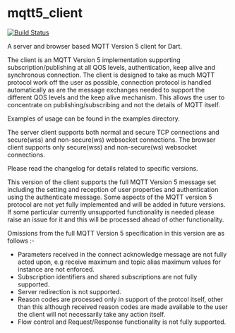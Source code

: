 # mqtt5_client
[![Build Status](https://github.com/shamblett/mqtt5_client/actions/workflows/ci.yml/badge.svg)](https://github.com/shamblett/mqtt5_client/actions/workflows/ci.yml)

A server and browser based MQTT Version 5 client for Dart.

The client is an MQTT Version 5 implementation supporting subscription/publishing at all QOS levels,
authentication, 
keep alive and synchronous connection. The client is designed to take as much MQTT protocol work
off the user as possible, connection protocol is handled automatically as are the message exchanges needed
to support the different QOS levels and the keep alive mechanism. This allows the user to concentrate on
publishing/subscribing and not the details of MQTT itself.

Examples of usage can be found in the examples directory.

The server client supports both normal and secure TCP connections and secure(wss) and non-secure(ws) websocket connections.
The browser client supports only secure(wss) and non-secure(ws) websocket connections.


Please read the changelog for details related to specific versions.

This version of the client supports the full MQTT Version 5 message set including the setting and reception of user 
properties and authentication using the authenticate message. Some aspects of the MQTT version 5 protocol are not yet fully 
implemented and will be added in future versions. If some particular currently unsupported functionality is needed please
raise an issue for it and this will be processed ahead of other functionality.

Omissions from the full MQTT Version 5 specification in this version are as follows :-

- Parameters received in the connect acknowledge message are not fully acted upon, e.g receive maximum and topic alias
maximum values for instance are not enforced.
- Subscription identifiers and shared subscriptions are not fully supported.
- Server redirection is not supported.
- Reason codes are processed only in support of the protcol itself, other than this although received reason codes are 
made available to the user the client will not necessarily take any action itself.
- Flow control and Request/Response functionality is not fully supported.

